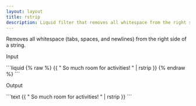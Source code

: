 ```yaml
---
layout: layout
title: rstrip
description: Liquid filter that removes all whitespace from the right side of a string.
---
```


Removes all whitespace (tabs, spaces, and newlines) from the right side of a string.

<p class="code-label">Input</p>
```liquid
{% raw %}
{{ "          So much room for activities!          " | rstrip }}
{% endraw %}
```

<p class="code-label">Output</p>
```text
{{ "          So much room for activities!          " | rstrip }}
```
